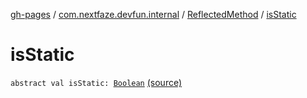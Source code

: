 [gh-pages](../../index.md) / [com.nextfaze.devfun.internal](../index.md) / [ReflectedMethod](index.md) / [isStatic](./is-static.md)

# isStatic

`abstract val isStatic: `[`Boolean`](https://kotlinlang.org/api/latest/jvm/stdlib/kotlin/-boolean/index.html) [(source)](https://github.com/NextFaze/dev-fun/tree/master/devfun/src/main/java/com/nextfaze/devfun/internal/Reflected.kt#L51)
